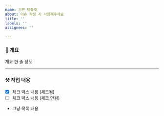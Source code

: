 ```yaml
---
name: 기본 템플릿
about: 이슈 작성 시 사용해주세요
title: ''
labels: ''
assignees: ''

---
```


### 📖 개요

개요 한 줄 정도

----------------------
### ⚒️ 작업 내용

- [X] 체크 박스 내용 (체크됨)
- [ ] 체크 박스 내용 (체크 안됨)
- 그냥 목록 내용
